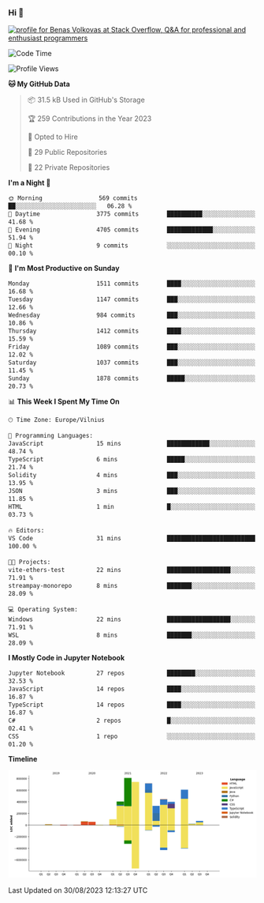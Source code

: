 ### Hi 👋
<a href="https://stackoverflow.com/users/14954249/benas-volkovas"><img src="https://stackoverflow.com/users/flair/14954249.png?theme=dark" width="208" height="58" alt="profile for Benas Volkovas at Stack Overflow, Q&amp;A for professional and enthusiast programmers" title="profile for Benas Volkovas at Stack Overflow, Q&amp;A for professional and enthusiast programmers"></a>

<!--START_SECTION:waka-->
![Code Time](http://img.shields.io/badge/Code%20Time-1%2C545%20hrs%2029%20mins-blue)

![Profile Views](http://img.shields.io/badge/Profile%20Views-0-blue)

**🐱 My GitHub Data** 

> 📦 31.5 kB Used in GitHub's Storage 
 > 
> 🏆 259 Contributions in the Year 2023
 > 
> 💼 Opted to Hire
 > 
> 📜 29 Public Repositories 
 > 
> 🔑 22 Private Repositories 
 > 
**I'm a Night 🦉** 

```text
🌞 Morning                569 commits         ██░░░░░░░░░░░░░░░░░░░░░░░   06.28 % 
🌆 Daytime                3775 commits        ██████████░░░░░░░░░░░░░░░   41.68 % 
🌃 Evening                4705 commits        █████████████░░░░░░░░░░░░   51.94 % 
🌙 Night                  9 commits           ░░░░░░░░░░░░░░░░░░░░░░░░░   00.10 % 
```
📅 **I'm Most Productive on Sunday** 

```text
Monday                   1511 commits        ████░░░░░░░░░░░░░░░░░░░░░   16.68 % 
Tuesday                  1147 commits        ███░░░░░░░░░░░░░░░░░░░░░░   12.66 % 
Wednesday                984 commits         ███░░░░░░░░░░░░░░░░░░░░░░   10.86 % 
Thursday                 1412 commits        ████░░░░░░░░░░░░░░░░░░░░░   15.59 % 
Friday                   1089 commits        ███░░░░░░░░░░░░░░░░░░░░░░   12.02 % 
Saturday                 1037 commits        ███░░░░░░░░░░░░░░░░░░░░░░   11.45 % 
Sunday                   1878 commits        █████░░░░░░░░░░░░░░░░░░░░   20.73 % 
```


📊 **This Week I Spent My Time On** 

```text
🕑︎ Time Zone: Europe/Vilnius

💬 Programming Languages: 
JavaScript               15 mins             ████████████░░░░░░░░░░░░░   48.74 % 
TypeScript               6 mins              █████░░░░░░░░░░░░░░░░░░░░   21.74 % 
Solidity                 4 mins              ███░░░░░░░░░░░░░░░░░░░░░░   13.95 % 
JSON                     3 mins              ███░░░░░░░░░░░░░░░░░░░░░░   11.85 % 
HTML                     1 min               █░░░░░░░░░░░░░░░░░░░░░░░░   03.73 % 

🔥 Editors: 
VS Code                  31 mins             █████████████████████████   100.00 % 

🐱‍💻 Projects: 
vite-ethers-test         22 mins             ██████████████████░░░░░░░   71.91 % 
streampay-monorepo       8 mins              ███████░░░░░░░░░░░░░░░░░░   28.09 % 

💻 Operating System: 
Windows                  22 mins             ██████████████████░░░░░░░   71.91 % 
WSL                      8 mins              ███████░░░░░░░░░░░░░░░░░░   28.09 % 
```

**I Mostly Code in Jupyter Notebook** 

```text
Jupyter Notebook         27 repos            ████████░░░░░░░░░░░░░░░░░   32.53 % 
JavaScript               14 repos            ████░░░░░░░░░░░░░░░░░░░░░   16.87 % 
TypeScript               14 repos            ████░░░░░░░░░░░░░░░░░░░░░   16.87 % 
C#                       2 repos             █░░░░░░░░░░░░░░░░░░░░░░░░   02.41 % 
CSS                      1 repo              ░░░░░░░░░░░░░░░░░░░░░░░░░   01.20 % 
```



**Timeline**

![Lines of Code chart](https://raw.githubusercontent.com/BenasVolkovas/BenasVolkovas/main/assets/bar_graph.png)


 Last Updated on 30/08/2023 12:13:27 UTC
<!--END_SECTION:waka-->
